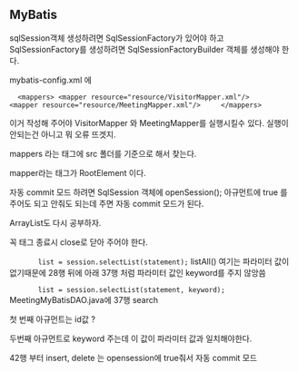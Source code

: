 ## MyBatis 

sqlSession객체 생성하려면 SqlSessionFactory가 있어야 하고 SqlSessionFactory를 생성하려면 SqlSessionFactoryBuilder 객체를 생성해야 한다. 
 
mybatis-config.xml 에 

`  <mappers>
    <mapper resource="resource/VisitorMapper.xml"/>    
    <mapper resource="resource/MeetingMapper.xml"/>    
  </mappers>` 

이거 작성해 주어야 VisitorMapper 와 MeetingMapper를 실행시킬수 있다. 실행이 안되는건 아니고 뭐 오류 뜨겟지.

mappers 라는 태그에 src 폴더를 기준으로 해서 찾는다.  

mapper라는 태그가 RootElement 이다. 

자동 commit 모드 하려면 SqlSession 객체에 openSession(); 아규먼트에 true 를 주어도 되고 안줘도 되는데 주면 자동 commit 모드가 된다. 

ArrayList도 다시 공부하자. 

꼭 태그 종료시 close로 닫아 주어야 한다. 

`		list = session.selectList(statement);` listAll() 여기는 파라미터 값이 없기때문에 28행 뒤에 아래 37행 처럼 파라미터 값인 keyword를 주지 않앙씀 

`		list = session.selectList(statement, keyword);` MeetingMyBatisDAO.java에 37행 search 

첫 번째 아규먼트는 id값 ? 

두번째 아규먼트로 keyword 주는데 이 값이 파라미터 값과 일치해야한다. 

42행 부터 insert, delete 는 opensession에 true줘서 자동 commit 모드 

